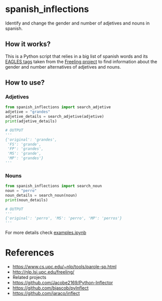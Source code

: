 # spanish_inflections

Identify and change the gender and number of adjetives and nouns in spanish.

## How it works?

This is a Python script that relies in a big list of spanish words and its [EAGLES tags](https://www.cs.upc.edu/~nlp/tools/parole-sp.html) taken from the [Freeling project](https://github.com/TALP-UPC/FreeLing/tree/master/data/es) to find information about the gender and number alternatives of adjetives and nouns.

## How to use?

### Adjetives

```python
from spanish_inflections import search_adjetive
adjetive = "grandes"
adjetive_details = search_adjetive(adjetive)
print(adjetive_details)

# OUTPUT
'''
{'original': 'grandes',
 'FS': 'grande',
 'FP': 'grandes',
 'MS': 'grande',
 'MP': 'grandes'}
'''
```

### Nouns

```python
from spanish_inflections import search_noun
noun = "perro"
noun_details = search_noun(noun)
print(noun_details)

# OUTPUT
'''
{'original': 'perro', 'MS': 'perro', 'MP': 'perros'}
'''
```

For more details check [examples.ipynb](https://github.com/mathigatti/spanish_inflections/blob/main/examples.ipynb)

# References
- https://www.cs.upc.edu/~nlp/tools/parole-sp.html
- http://nlp.lsi.upc.edu/freeling/
- Related projects
 - https://github.com/Jacobe2169/Python-Inflector
 - https://github.com/bjascob/pyInflect
 - https://github.com/jaraco/inflect
